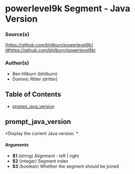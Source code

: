 # powerlevel9k Segment - Java Version


### Source(s)

[https://github.com/bhilburn/powerlevel9k](#https://github.com/bhilburn/powerlevel9k)


### Author(s)

- Ben Hilburn (bhilburn)
- Dominic Ritter (dritter)


## Table of Contents

- [prompt_java_version](#prompt_java_version)

## prompt_java_version
*Display the current Java version. *

#### Arguments

- **$1** (string) Alignment - left | right
- **$2** (integer) Segment index
- **$3** (boolean) Whether the segment should be joined


